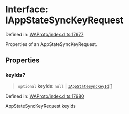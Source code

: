 # Interface: IAppStateSyncKeyRequest

Defined in: [WAProto/index.d.ts:17977](https://github.com/Fokusdotid/Baileys/blob/c2e37a764497a58082d1525ba2f083f341e3eefa/WAProto/index.d.ts#L17977)

Properties of an AppStateSyncKeyRequest.

## Properties

### keyIds?

> `optional` **keyIds**: `null` \| [`IAppStateSyncKeyId`](IAppStateSyncKeyId.md)[]

Defined in: [WAProto/index.d.ts:17980](https://github.com/Fokusdotid/Baileys/blob/c2e37a764497a58082d1525ba2f083f341e3eefa/WAProto/index.d.ts#L17980)

AppStateSyncKeyRequest keyIds
